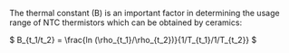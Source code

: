 The thermal constant (B) is an important factor in determining the usage range of NTC thermistors which can be obtained by ceramics:

$ B_{t_1/t_2} = \frac{ln (\rho_{t_1}/\rho_{t_2})}{1/T_{t_1}/1/T_{t_2}} $
